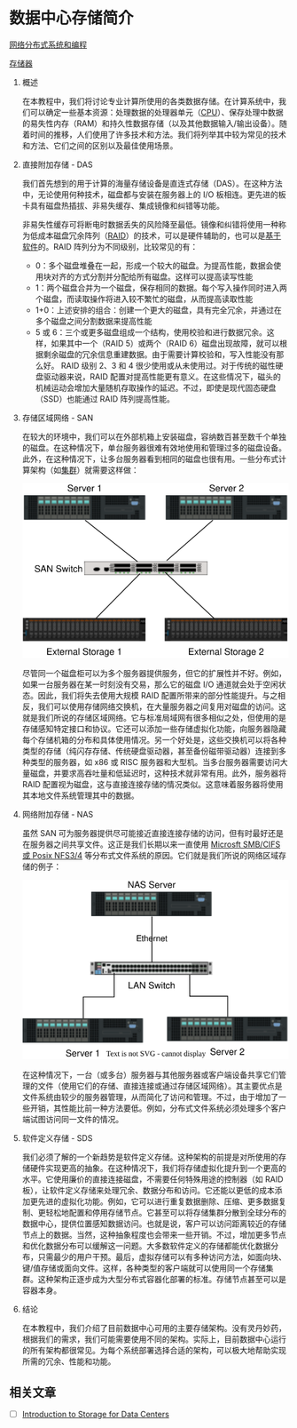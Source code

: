 # 数据中心存储简介

[网络分布式系统和编程](https://www.baeldung.com/cs/tag/distributed-systems-and-programming)

[存储器](https://www.baeldung.com/cs/tag/memory)

1. 概述

    在本教程中，我们将讨论专业计算所使用的各类数据存储。在计算系统中，我们可以确定一些基本资源：处理数据的处理器单元（[CPU](https://www.baeldung.com/cs/cpu-guide)）、保存处理中数据的易失性内存（RAM）和持久性数据存储（以及其他数据输入/输出设备）。随着时间的推移，人们使用了许多技术和方法。我们将列举其中较为常见的技术和方法、它们之间的区别以及最佳使用场景。

2. 直接附加存储 - DAS

    我们首先想到的用于计算的海量存储设备是直连式存储（DAS）。在这种方法中，无论使用何种技术，磁盘都与安装在服务器上的 I/O 板相连。更先进的板卡具有磁盘热插拔、非易失缓存、集成镜像和纠错等功能。

    非易失性缓存可将断电时数据丢失的风险降至最低。镜像和纠错将使用一种称为低成本磁盘冗余阵列（[RAID](https://www.baeldung.com/cs/raid-intro)）的技术，可以是硬件辅助的，也可以是[基于软件](https://www.baeldung.com/linux/raid-intro)的。RAID 阵列分为不同级别，比较常见的有：

    - 0：多个磁盘堆叠在一起，形成一个较大的磁盘。为提高性能，数据会使用块对齐的方式分割并分配给所有磁盘。这样可以提高读写性能
    - 1：两个磁盘合并为一个磁盘，保存相同的数据。每个写入操作同时进入两个磁盘，而读取操作将进入较不繁忙的磁盘，从而提高读取性能
    - 1+0：上述安排的组合：创建一个更大的磁盘，具有完全冗余，并通过在多个磁盘之间分割数据来提高性能
    - 5 或 6：三个或更多磁盘组成一个结构，使用校验和进行数据冗余。这样，如果其中一个（RAID 5）或两个（RAID 6）磁盘出现故障，就可以根据剩余磁盘的冗余信息重建数据。由于需要计算校验和，写入性能没有那么好。
    RAID 级别 2、3 和 4 很少使用或从未使用过。对于传统的磁性硬盘驱动器来说，RAID 配置对提高性能更有意义。在这些情况下，磁头的机械运动会增加大量随机存取操作的延迟。不过，即使是现代固态硬盘（SSD）也能通过 RAID 阵列提高性能。

3. 存储区域网络 - SAN

    在较大的环境中，我们可以在外部机箱上安装磁盘，容纳数百甚至数千个单独的磁盘。在这种情况下，单台服务器很难有效地使用和管理过多的磁盘设备。此外，在这种情况下，让多台服务器看到相同的磁盘也很有用。一些分布式计算架构（如[集群](https://www.baeldung.com/cs/computer-clusters-types)）就需要这样做：

    ![存储类型 SAN](pic/Storage-types-SAN.svg)

    尽管同一个磁盘柜可以为多个服务器提供服务，但它的扩展性并不好。例如，如果一台服务器在某一时刻没有交易，那么它的磁盘 I/O 通道就会处于空闲状态。因此，我们将失去使用大规模 RAID 配置所带来的部分性能提升。与之相反，我们可以使用存储网络交换机，在大量服务器之间复用对磁盘的访问。这就是我们所说的存储区域网络。它与标准局域网有很多相似之处，但使用的是存储感知特定接口和协议。它还可以添加一些存储虚拟化功能，向服务器隐藏每个存储机箱的分布和具体使用情况。另一个好处是，这些交换机可以将各种类型的存储（纯闪存存储、传统硬盘驱动器，甚至备份磁带驱动器）连接到多种类型的服务器，如 x86 或 RISC 服务器和大型机。当多台服务器需要访问大量磁盘，并要求高吞吐量和低延迟时，这种技术就非常有用。此外，服务器将 RAID 配置视为磁盘，这与直接连接存储的情况类似。这意味着服务器将使用其本地文件系统管理其中的数据。

4. 网络附加存储 - NAS

    虽然 SAN 可为服务器提供尽可能接近直接连接存储的访问，但有时最好还是在服务器之间共享文件。这正是我们长期以来一直使用 [Microsft SMB/CIFS 或 Posix NFS3/4](https://www.baeldung.com/cs/file-sharing-nfs-vs-smb-vs-cifs) 等分布式文件系统的原因。它们就是我们所说的网络区域存储的例子：

    ![存储类型 NAS](pic/Storage-types-NAS.svg)

    在这种情况下，一台（或多台）服务器与其他服务器或客户端设备共享它们管理的文件（使用它们的存储、直接连接或通过存储区域网络）。其主要优点是文件系统由较少的服务器管理，从而简化了访问和管理。不过，由于增加了一些开销，其性能比前一种方法要低。例如，分布式文件系统必须处理多个客户端试图访问同一文件的情况。

5. 软件定义存储 - SDS

    我们必须了解的一个新趋势是软件定义存储。这种架构的前提是对所使用的存储硬件实现更高的抽象。在这种情况下，我们将存储虚拟化提升到一个更高的水平。它使用廉价的直接连接磁盘，不需要任何特殊用途的控制器（如 RAID 板），让软件定义存储来处理冗余、数据分布和访问。它还能以更低的成本添加更先进的虚拟化功能。例如，它可以进行重复数据删除、压缩、更多数据复制、更轻松地配置和停用存储节点。它甚至可以将存储集群分散到全球分布的数据中心，提供位置感知数据访问。也就是说，客户可以访问距离较近的存储节点上的数据。当然，这种抽象程度也会带来一些开销。不过，增加更多节点和优化数据分布可以缓解这一问题。大多数软件定义的存储都能优化数据分布，只需最少的用户干预。最后，虚拟存储可以有多种访问方法，如面向块、键/值存储或面向文件。这样，各种类型的客户端就可以使用同一个存储集群。这种架构正逐步成为大型分布式容器化部署的标准。存储节点甚至可以是容器本身。

6. 结论

    在本教程中，我们介绍了目前数据中心可用的主要存储架构。没有灵丹妙药，根据我们的需求，我们可能需要使用不同的架构。实际上，目前数据中心运行的所有架构都很常见。为每个系统部署选择合适的架构，可以极大地帮助实现所需的冗余、性能和功能。

## 相关文章

- [ ] [Introduction to Storage for Data Centers](https://www.baeldung.com/cs/storage-data-centers)